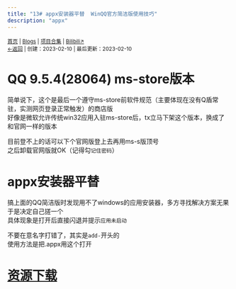 ```yaml
---
title: "13# appx安装器平替  WinQQ官方简洁版使用技巧"
description: "appx"
---
```

<small><a href="/">首页</a> | <a href="/blogs">Blogs</a> | <a href="/Project">项目合集</a> | <a href="https://space.bilibili.com/1987247870">Bilibili↗</a><br><a href="../../">←返回</a> |
 创建：2023-02-10 | 最后更新：2023-02-10</small><br>

# QQ 9.5.4(28064) ms-store版本
简单说下，这个是最后一个遵守ms-store前软件规范（主要体现在没有Q盾常驻，实测网页登录正常触发）的商店版<br>
好像是微软允许传统win32应用入驻ms-store后，tx立马下架这个版本，换成了和官网一样的版本<br>

目前登不上的话可以下个官网版登上去再用ms-s版顶号<br>
之后卸载官网版就OK（记得勾`记住密码`）<br>
# appx安装器平替
搞上面的QQ简洁版时发现用不了windows的应用安装器，多方寻找解决方案无果于是决定自己搓一个<br>
具体现象是打开后直接闪退并提示`应用未启动`<br>

不要在意名字打错了，其实是`add-`开头的<br>
使用方法是把.appx用这个打开
# [资源下载](https://pan.huang1111.cn/s/L3NmI6?path=%2Fblog%2313)